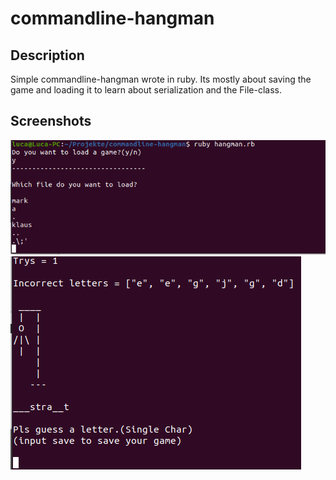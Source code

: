 # commandline-hangman
## Description
Simple commandline-hangman wrote in ruby.
Its mostly about saving the game and loading it to learn about serialization and the File-class.
## Screenshots
<img src='preview_imgs/hm1.png'>
<img src='preview_imgs/hm2.png'>
